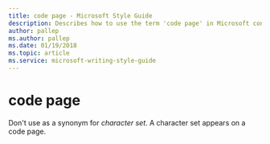 ```yaml
---
title: code page - Microsoft Style Guide
description: Describes how to use the term 'code page' in Microsoft content and clarifies that the term is not a synonym for the term 'character set'.
author: pallep
ms.author: pallep
ms.date: 01/19/2018
ms.topic: article
ms.service: microsoft-writing-style-guide
---
```


# code page

Don't use as a synonym for *character set*. A character set appears on a code page. 
